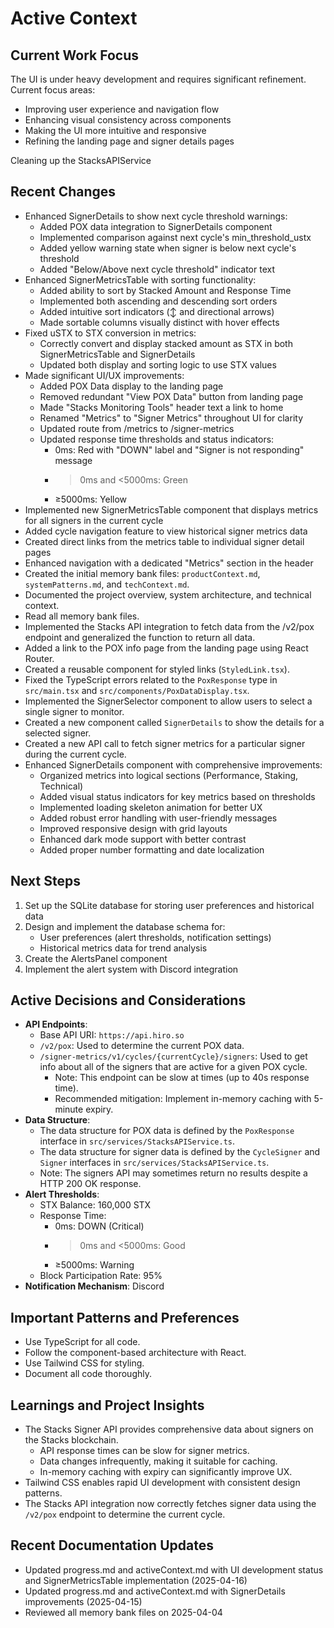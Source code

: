 # Active Context

## Current Work Focus
The UI is under heavy development and requires significant refinement. Current focus areas:
- Improving user experience and navigation flow
- Enhancing visual consistency across components
- Making the UI more intuitive and responsive
- Refining the landing page and signer details pages

Cleaning up the StacksAPIService


## Recent Changes
- Enhanced SignerDetails to show next cycle threshold warnings:
  - Added POX data integration to SignerDetails component
  - Implemented comparison against next cycle's min_threshold_ustx
  - Added yellow warning state when signer is below next cycle's threshold
  - Added "Below/Above next cycle threshold" indicator text
- Enhanced SignerMetricsTable with sorting functionality:
  - Added ability to sort by Stacked Amount and Response Time
  - Implemented both ascending and descending sort orders
  - Added intuitive sort indicators (↕️ and directional arrows)
  - Made sortable columns visually distinct with hover effects
- Fixed uSTX to STX conversion in metrics:
  - Correctly convert and display stacked amount as STX in both SignerMetricsTable and SignerDetails
  - Updated both display and sorting logic to use STX values
- Made significant UI/UX improvements:
  - Added POX Data display to the landing page
  - Removed redundant "View POX Data" button from landing page
  - Made "Stacks Monitoring Tools" header text a link to home
  - Renamed "Metrics" to "Signer Metrics" throughout UI for clarity
  - Updated route from /metrics to /signer-metrics
  - Updated response time thresholds and status indicators:
    - 0ms: Red with "DOWN" label and "Signer is not responding" message
    - >0ms and <5000ms: Green
    - ≥5000ms: Yellow
- Implemented new SignerMetricsTable component that displays metrics for all signers in the current cycle
- Added cycle navigation feature to view historical signer metrics data
- Created direct links from the metrics table to individual signer detail pages
- Enhanced navigation with a dedicated "Metrics" section in the header
- Created the initial memory bank files: `productContext.md`, `systemPatterns.md`, and `techContext.md`.
- Documented the project overview, system architecture, and technical context.
- Read all memory bank files.
- Implemented the Stacks API integration to fetch data from the /v2/pox endpoint and generalized the function to return all data.
- Added a link to the POX info page from the landing page using React Router.
- Created a reusable component for styled links (`StyledLink.tsx`).
- Fixed the TypeScript errors related to the `PoxResponse` type in `src/main.tsx` and `src/components/PoxDataDisplay.tsx`.
- Implemented the SignerSelector component to allow users to select a single signer to monitor.
- Created a new component called `SignerDetails` to show the details for a selected signer.
- Created a new API call to fetch signer metrics for a particular signer during the current cycle.
- Enhanced SignerDetails component with comprehensive improvements:
  - Organized metrics into logical sections (Performance, Staking, Technical)
  - Added visual status indicators for key metrics based on thresholds
  - Implemented loading skeleton animation for better UX
  - Added robust error handling with user-friendly messages
  - Improved responsive design with grid layouts
  - Enhanced dark mode support with better contrast
  - Added proper number formatting and date localization

## Next Steps
1. Set up the SQLite database for storing user preferences and historical data
2. Design and implement the database schema for:
   - User preferences (alert thresholds, notification settings)
   - Historical metrics data for trend analysis
3. Create the AlertsPanel component
4. Implement the alert system with Discord integration

## Active Decisions and Considerations
- **API Endpoints**:
  - Base API URI: `https://api.hiro.so`
  - `/v2/pox`: Used to determine the current POX data.
  - `/signer-metrics/v1/cycles/{currentCycle}/signers`: Used to get info about all of the signers that are active for a given POX cycle.
    - Note: This endpoint can be slow at times (up to 40s response time).
    - Recommended mitigation: Implement in-memory caching with 5-minute expiry.
- **Data Structure**:
  - The data structure for POX data is defined by the `PoxResponse` interface in `src/services/StacksAPIService.ts`.
  - The data structure for signer data is defined by the `CycleSigner` and `Signer` interfaces in `src/services/StacksAPIService.ts`.
  - Note: The signers API may sometimes return no results despite a HTTP 200 OK response.
- **Alert Thresholds**:
  - STX Balance: 160,000 STX
  - Response Time: 
    - 0ms: DOWN (Critical)
    - >0ms and <5000ms: Good
    - ≥5000ms: Warning
  - Block Participation Rate: 95%
- **Notification Mechanism**: Discord

## Important Patterns and Preferences
- Use TypeScript for all code.
- Follow the component-based architecture with React.
- Use Tailwind CSS for styling.
- Document all code thoroughly.

## Learnings and Project Insights
- The Stacks Signer API provides comprehensive data about signers on the Stacks blockchain.
  - API response times can be slow for signer metrics.
  - Data changes infrequently, making it suitable for caching.
  - In-memory caching with expiry can significantly improve UX.
- Tailwind CSS enables rapid UI development with consistent design patterns.
- The Stacks API integration now correctly fetches signer data using the `/v2/pox` endpoint to determine the current cycle.

## Recent Documentation Updates
- Updated progress.md and activeContext.md with UI development status and SignerMetricsTable implementation (2025-04-16)
- Updated progress.md and activeContext.md with SignerDetails improvements (2025-04-15)
- Reviewed all memory bank files on 2025-04-04
